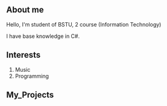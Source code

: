 ## About me

Hello, I'm student of BSTU, 2 course (Information Technology)

I have base knowledge in C#.

## Interests
1. Music 
2. Programming 

## My_Projects
